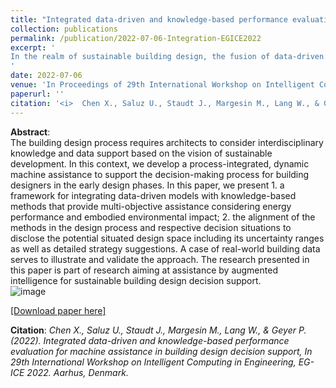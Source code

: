 ```yaml
---
title: "Integrated data-driven and knowledge-based performance evaluation for machine assistance in building design decision support"
collection: publications
permalink: /publication/2022-07-06-Integration-EGICE2022
excerpt: '
In the realm of sustainable building design, the fusion of data-driven models with domain-specific knowledge is paramount. This manuscript delves into an innovative structure where components and modules harmoniously integrate, offering a dynamic machine assistance tailored for the early phases of building design. Our objective is to enhance decision-making by leveraging augmented intelligence, ensuring both energy efficiency and minimal environmental impact.
'
date: 2022-07-06
venue: 'In Proceedings of 29th International Workshop on Intelligent Computing in Engineering, EG-ICE 2022, special issue'
paperurl: ''
citation: '<i>	Chen X., Saluz U., Staudt J., Margesin M., Lang W., & Geyer P. (2022). Integrated data-driven and knowledge-based performance evaluation for machine assistance in building design decision support, In 29th International Workshop on Intelligent Computing in Engineering, EG-ICE 2022. Aarhus, Denmark.</i>'
---
```


**Abstract**: <br>
The building design process requires architects to consider interdisciplinary knowledge and data support based on the vision of sustainable development. In this context, we develop a process-integrated, dynamic machine assistance to support the decision-making process for building designers in the early design phases. In this paper, we present 1. a framework for integrating data-driven models with knowledge-based methods that provide multi-objective assistance considering energy performance and embodied environmental impact; 2. the alignment of the methods in the design process and respective decision situations to disclose the potential situated design space including its uncertainty ranges as well as detailed strategy suggestions. A case of real-world building data serves to illustrate and validate the approach. The research presented in this paper is part of research aiming at assistance by augmented intelligence for sustainable building design decision support.<br>
![image](https://user-images.githubusercontent.com/106488602/217059431-361a74c9-b633-4b05-994d-e5a0b8468b71.png)<Br>

[[Download paper here]](https://ebooks.au.dk/aul/catalog/download/455/312/1850-2?inline=1)

**Citation**:<i>	Chen X., Saluz U., Staudt J., Margesin M., Lang W., & Geyer P. (2022). Integrated data-driven and knowledge-based performance evaluation for machine assistance in building design decision support, In 29th International Workshop on Intelligent Computing in Engineering, EG-ICE 2022. Aarhus, Denmark.</i>

